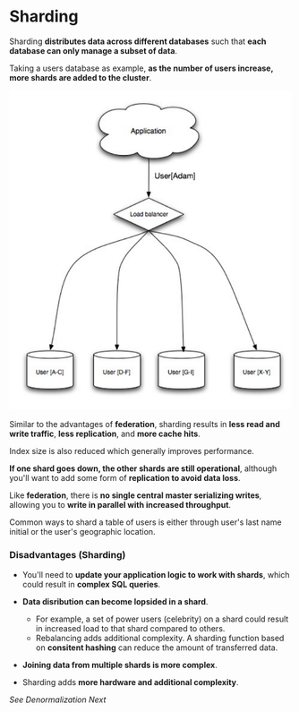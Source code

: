 # Sharding 

Sharding **distributes data across different databases** such that **each database can only manage a subset of data**. 

Taking a users database as example, **as the number of users increase, more shards are added to the cluster**.

![db5](./db_sharding.png)

Similar to the advantages of **federation**, sharding results in **less read and write traffic**, **less replication**, and **more cache hits**. 

Index size is also reduced which generally improves performance.

**If one shard goes down, the other shards are still operational**, although you'll want to add some form of **replication to avoid data loss**.

Like **federation**, there is **no single central master serializing writes**, allowing you to **write in parallel with increased throughput**. 

Common ways to shard a table of users is either through user's last name initial or the user's geographic location. 


### Disadvantages (Sharding)

- You'll need to **update your application logic to work with shards**, which could result in **complex SQL queries**. 

- **Data disribution can become lopsided in a shard**. 
    - For example, a set of power users (celebrity) on a shard could result in increased load to that shard compared to others. 
    - Rebalancing adds additional complexity. A sharding function based on **consitent hashing** can reduce the amount of transferred data. 

- **Joining data from multiple shards is more complex**.

- Sharding adds **more hardware and additional complexity**. 


_See Denormalization Next_